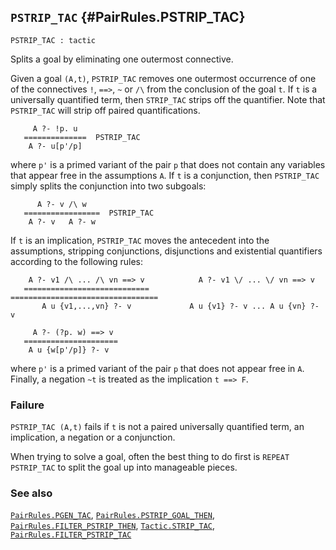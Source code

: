 ## `PSTRIP_TAC` {#PairRules.PSTRIP_TAC}


```
PSTRIP_TAC : tactic
```



Splits a goal by eliminating one outermost connective.


Given a goal `(A,t)`, `PSTRIP_TAC` removes one outermost occurrence of one of
the connectives `!`, `==>`, `~` or `/\` from the conclusion of the goal `t`.
If `t` is a universally quantified term, then `STRIP_TAC` strips off the
quantifier. Note that `PSTRIP_TAC` will strip off paired quantifications.
    
         A ?- !p. u
       ==============  PSTRIP_TAC
        A ?- u[p'/p]
    
where `p'` is a primed variant of the pair `p` that does not contain
any variables that appear free in the assumptions `A`.  If `t` is a
conjunction, then `PSTRIP_TAC` simply splits the conjunction into two subgoals:
    
          A ?- v /\ w
       =================  PSTRIP_TAC
        A ?- v   A ?- w
    
If `t` is an implication, `PSTRIP_TAC` moves the antecedent into the
assumptions, stripping conjunctions, disjunctions and existential
quantifiers according to the following rules:
    
        A ?- v1 /\ ... /\ vn ==> v            A ?- v1 \/ ... \/ vn ==> v
       ============================        =================================
           A u {v1,...,vn} ?- v             A u {v1} ?- v ... A u {vn} ?- v
    
         A ?- (?p. w) ==> v
       =====================
        A u {w[p'/p]} ?- v
    
where `p'` is a primed variant of the pair `p` that does not appear
free in `A`. Finally, a negation `~t` is treated as the implication `t ==> F`.

### Failure

`PSTRIP_TAC (A,t)` fails if `t` is not a paired universally quantified term,
an implication, a negation or a conjunction.


When trying to solve a goal, often the best thing to do first
is `REPEAT PSTRIP_TAC` to split the goal up into manageable pieces.

### See also

[`PairRules.PGEN_TAC`](#PairRules.PGEN_TAC), [`PairRules.PSTRIP_GOAL_THEN`](#PairRules.PSTRIP_GOAL_THEN), [`PairRules.FILTER_PSTRIP_THEN`](#PairRules.FILTER_PSTRIP_THEN), [`Tactic.STRIP_TAC`](#Tactic.STRIP_TAC), [`PairRules.FILTER_PSTRIP_TAC`](#PairRules.FILTER_PSTRIP_TAC)

